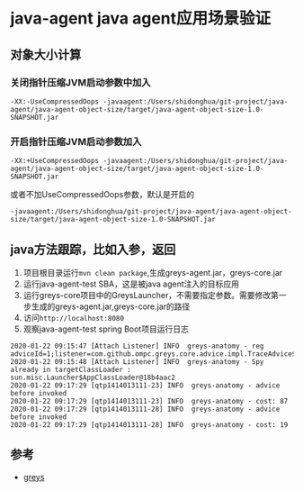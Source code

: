 # java-agent **java agent应用场景验证**
## 对象大小计算

### 关闭指针压缩JVM启动参数中加入
```
-XX:-UseCompressedOops -javaagent:/Users/shidonghua/git-project/java-agent/java-agent-object-size/target/java-agent-object-size-1.0-SNAPSHOT.jar
```

### 开启指针压缩JVM启动参数加入
```
-XX:+UseCompressedOops -javaagent:/Users/shidonghua/git-project/java-agent/java-agent-object-size/target/java-agent-object-size-1.0-SNAPSHOT.jar
```

或者不加UseCompressedOops参数，默认是开启的

```
-javaagent:/Users/shidonghua/git-project/java-agent/java-agent-object-size/target/java-agent-object-size-1.0-SNAPSHOT.jar
```

## java方法跟踪，比如入参，返回

1. 项目根目录运行`mvn clean package`,生成greys-agent.jar，greys-core.jar
1. 运行java-agent-test SBA，这是被java agent注入的目标应用
1. 运行greys-core项目中的GreysLauncher，不需要指定参数。需要修改第一步生成的greys-agent.jar,greys-core.jar的路径
1. 访问`http://localhost:8080`
1. 观察java-agent-test spring Boot项目运行日志
```text
2020-01-22 09:15:47 [Attach Listener] INFO  greys-anatomy - reg adviceId=1;listener=com.github.ompc.greys.core.advice.impl.TraceAdvice$1@36b0f275
2020-01-22 09:15:48 [Attach Listener] INFO  greys-anatomy - Spy already in targetClassLoader : sun.misc.Launcher$AppClassLoader@18b4aac2
2020-01-22 09:17:29 [qtp1414013111-23] INFO  greys-anatomy - advice before invoked
2020-01-22 09:17:29 [qtp1414013111-23] INFO  greys-anatomy - cost: 87
2020-01-22 09:17:29 [qtp1414013111-28] INFO  greys-anatomy - advice before invoked
2020-01-22 09:17:29 [qtp1414013111-28] INFO  greys-anatomy - cost: 19

```

## 参考

- [greys](https://github.com/oldmanpushcart/greys-anatomy)